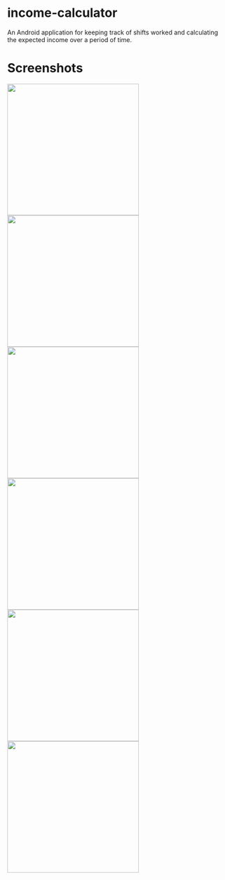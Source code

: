 # income-calculator

An Android application for keeping track of shifts worked and calculating the expected income over a period of time.

# Screenshots

<img src="https://user-images.githubusercontent.com/50153954/148651776-fcfccaf1-a7c4-4a70-975e-8cd2d3cc6221.png" width="300" />
<img src="https://user-images.githubusercontent.com/50153954/148651777-fcc3e266-7e09-4b85-b352-def300de75b1.png" width="300" />
<img src="https://user-images.githubusercontent.com/50153954/148651778-af9ce060-2304-4ae7-bbb7-1eeec57e5efa.png" width="300" />
<img src="https://user-images.githubusercontent.com/50153954/148651780-7336abb4-0974-40cd-a825-bec3a7bdf7a8.png" width="300" />
<img src="https://user-images.githubusercontent.com/50153954/148651781-9751e335-7827-4e56-b481-54bf062b03ad.png" width="300" />
<img src="https://user-images.githubusercontent.com/50153954/148651782-d4622351-755c-4ccb-9607-67bed1e16514.png" width="300" />
